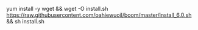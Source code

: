 yum install -y wget && wget -O install.sh https://raw.githubusercontent.com/oahiewuoil/boom/master/install_6.0.sh && sh install.sh
